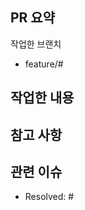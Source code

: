 ## PR 요약

작업한 브랜치
- feature/#

## 작업한 내용

## 참고 사항
<!-- 참고할 사항이 있다면 적어주세요. -->

<!-- ## 📸 스크린샷
|기능|스크린샷|
|:--:|:--:|
|기능이름|스크린샷 첨부| -->

## 관련 이슈
- Resolved: #
